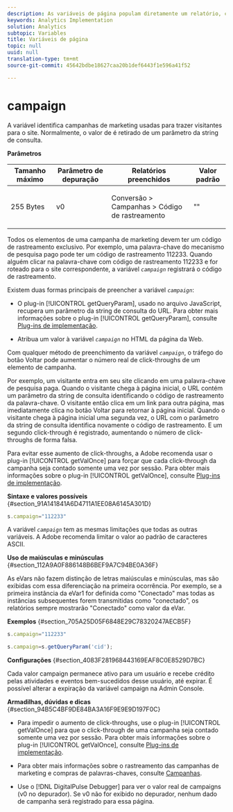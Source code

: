 ```yaml
---
description: As variáveis de página populam diretamente um relatório, como pageName, Propriedades de lista, Variáveis de lista, entre outros.
keywords: Analytics Implementation
solution: Analytics
subtopic: Variables
title: Variáveis de página
topic: null
uuid: null
translation-type: tm+mt
source-git-commit: 45642bdbe18627caa20b1def6443f1e596a41f52

---
```




# campaign

A variável identifica campanhas de marketing usadas para trazer visitantes para o site. Normalmente, o valor de é retirado de um parâmetro da string de consulta.

<!-- 

campaign.xml

 -->

**Parâmetros**

<table id="table_A35175678B6C4D3D86287199AFBE6803"> 
 <thead> 
  <tr> 
   <th class="entry"> Tamanho máximo </th> 
   <th class="entry"> Parâmetro de depuração </th> 
   <th class="entry"> Relatórios preenchidos </th> 
   <th class="entry"> Valor padrão </th> 
  </tr> 
 </thead>
 <tbody> 
  <tr> 
   <td> <p>255 Bytes </p> </td> 
   <td> <p>v0 </p> </td> 
   <td> <p>Conversão &gt; Campanhas &gt; Código de rastreamento </p> </td> 
   <td> <p>"" </p> </td> 
  </tr> 
 </tbody> 
</table>

Todos os elementos de uma campanha de marketing devem ter um código de rastreamento exclusivo. Por exemplo, uma palavra-chave do mecanismo de pesquisa pago pode ter um código de rastreamento 112233. Quando alguém clicar na palavra-chave com código de rastreamento 112233 e for roteado para o site correspondente, a variável *`campaign`* registrará o código de rastreamento.

Existem duas formas principais de preencher a variável *`campaign`*:

* O plug-in [!UICONTROL getQueryParam], usado no arquivo JavaScript, recupera um parâmetro da string de consulta do URL. Para obter mais informações sobre o plug-in [!UICONTROL getQueryParam], consulte [Plug-ins de implementação](/help/implement/js-implementation/plugins/impl-plugins.md).

* Atribua um valor à variável *`campaign`* no HTML da página da Web.

Com qualquer método de preenchimento da variável *`campaign`*, o tráfego do botão Voltar pode aumentar o número real de click-throughs de um elemento de campanha.

Por exemplo, um visitante entra em seu site clicando em uma palavra-chave de pesquisa paga. Quando o visitante chega à página inicial, o URL contém um parâmetro da string de consulta identificando o código de rastreamento da palavra-chave. O visitante então clica em um link para outra página, mas imediatamente clica no botão Voltar para retornar à página inicial. Quando o visitante chega à página inicial uma segunda vez, o URL com o parâmetro da string de consulta identifica novamente o código de rastreamento. E um segundo click-through é registrado, aumentando o número de click-throughs de forma falsa.

Para evitar esse aumento de click-throughs, a Adobe recomenda usar o plug-in [!UICONTROL getValOnce] para forçar que cada click-through da campanha seja contado somente uma vez por sessão. Para obter mais informações sobre o plug-in [!UICONTROL getValOnce], consulte [Plug-ins de implementação](/help/implement/js-implementation/plugins/impl-plugins.md).

**Sintaxe e valores possíveis** {#section_91A141841A6D4711A1EE08A6145A301D}

```js
s.campaign="112233"
```

A variável *`campaign`* tem as mesmas limitações que todas as outras variáveis.  A Adobe recomenda limitar o valor ao padrão de caracteres ASCII.

**Uso de maiúsculas e minúsculas** {#section_112A9A0F886148B6BEF9A7C94BE0A36F}

As eVars não fazem distinção de letras maiúsculas e minúsculas, mas são exibidas com essa diferenciação na primeira ocorrência. Por exemplo, se a primeira instância da eVar1 for definida como "Conectado" mas todas as instâncias subsequentes forem transmitidas como "conectado", os relatórios sempre mostrarão "Conectado" como valor da eVar.

**Exemplos** {#section_705A25D05F6848E29C78320247AECB5F}

```js
s.campaign="112233"
```

```js
s.campaign=s.getQueryParam('cid');
```

**Configurações** {#section_4083F281968443169EAF8C0E8529D7BC}

Cada valor campaign permanece ativo para um usuário e recebe crédito pelas atividades e eventos bem-sucedidos desse usuário, até expirar. É possível alterar a expiração da variável campaign na Admin Console.

**Armadilhas, dúvidas e dicas** {#section_94B5C4BF9DE84BA3A16F9E9E9D197F0C}

* Para impedir o aumento de click-throughs, use o plug-in [!UICONTROL getValOnce] para que o click-through de uma campanha seja contado somente uma vez por sessão. Para obter mais informações sobre o plug-in [!UICONTROL getValOnce], consulte [Plug-ins de implementação](/help/implement/js-implementation/plugins/impl-plugins.md).

* Para obter mais informações sobre o rastreamento das campanhas de marketing e compras de palavras-chaves, consulte [Campanhas](https://marketing.adobe.com/resources/help/en_US/reference/campaign.html).
* Use o [!DNL DigitalPulse Debugger] para ver o valor real de campaigns (v0 no depurador). Se v0 não for exibido no depurador, nenhum dado de campanha será registrado para essa página.
